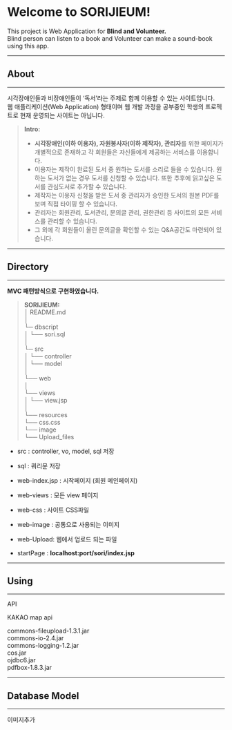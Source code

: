 
<h1 id="welcome-to-sorijieum">Welcome to SORIJIEUM!</h1>

<p>This project is Web Application for <strong>Blind and Volunteer.</strong> <br>
Blind person can listen to a book and Volunteer can make a sound-book using this app.</p>

<hr>



<h2 id="about">About</h2>

<hr>

<p>시각장애인들과 비장애인들이 ‘독서’라는 주제로 함께 이용할 수 있는 사이트입니다. <br>
웹 애플리케이션(Web Application) 형태이며 웹 개발 과정을 공부중인 학생의 프로젝트로 현재 운영되는 사이트는 아닙니다.</p>

<blockquote>
  <p><strong>Intro:</strong></p>
  
  <ul>
  <li><strong>시각장애인(이하 이용자), 자원봉사자(이하 제작자), 관리자</strong>를 위한 페이지가 개별적으로 존재하고 각 회원들은 자신들에게 제공하는 서비스를 이용합니다.</li>
  <li>이용자는 제작이 완료된 도서 중 원하는 도서를 소리로 들을 수 있습니다. 원하는 도서가 없는 경우 도서를 신청할 수 있습니다. 또한 추후에 읽고싶은 도서를 관심도서로 추가할 수 있습니다.</li>
  <li>제작자는 이용자 신청을 받은 도서 중 관리자가 승인한 도서의 원본 PDF를 보며 직접 타이핑 할 수 있습니다.</li>
  <li>관리자는 회원관리, 도서관리, 문의글 관리, 권한관리 등 사이트의 모든 서비스를 관리할 수 있습니다. </li>
  <li>그 외에 각 회원들이 올린 문의글을 확인할 수 있는 Q&amp;A공간도 마련되어 있습니다.</li>
  </ul>
</blockquote>

<hr>



<h2 id="directory">Directory</h2>

<hr>

<p><i class="icon-file"></i><strong>MVC 패턴방식으로 구현하였습니다.</strong> </p>

<blockquote>
  <p><strong>SORIJIEUM:</strong> <br>
  │   README.md <br>
  │ <br>
  └─  dbscript <br>
  │    └── sori.sql <br>
  │ <br>
  └─  src <br>
  │    └── controller <br>
  │    └── model <br>
  │ <br>
  └── web <br>
        │ <br>
        └──  views <br>
        │       └── view.jsp <br>
        │ <br>
        └──  resources <br>
                  └── css.css <br>
                  └── image <br>
                  └── Upload_files</p>
</blockquote>

<ul>
<li><p>src : controller, vo, model, sql 저장</p></li>
<li><p>sql : 쿼리문 저장</p></li>
<li><p>web-index.jsp : 시작페이지 (회원 메인페이지)</p></li>
<li><p>web-views : 모든 view 페이지</p></li>
<li><p>web-css : 사이트 CSS파일</p></li>
<li><p>web-image : 공통으로 사용되는 이미지</p></li>
<li><p>web-Upload: 웹에서 업로드 되는 파일</p></li>
<li><p>startPage : <strong>localhost:port/sori/index.jsp</strong></p></li>
</ul>

<hr>



<h2 id="using">Using</h2>

<hr>

<p>API</p>

<p>KAKAO map api</p>

<p>commons-fileupload-1.3.1.jar <br>
commons-io-2.4.jar <br>
commons-logging-1.2.jar <br>
cos.jar <br>
ojdbc6.jar <br>
pdfbox-1.8.3.jar</p>

<hr>



<h2 id="database-model">Database Model</h2>

<hr>

<p>이미지추가</p>
